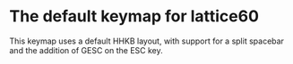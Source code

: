 # The default keymap for lattice60

This keymap uses a default HHKB layout, with support for a split spacebar and the addition of GESC on the ESC key.
